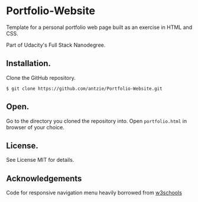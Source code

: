 # Portfolio-Website
Template for a personal portfolio web page built as an exercise in HTML and CSS.
 
Part of Udacity's Full Stack Nanodegree.

## Installation.
Clone the GitHub repository.
```
$ git clone https://github.com/antzie/Portfolio-Website.git
```
## Open.
Go to the directory you cloned the repository into.
Open ```portfolio.html``` in browser of your choice. 

## License.
See License MIT for details.

## Acknowledgements
Code for responsive navigation menu heavily borrowed from [w3schools](https://www.w3schools.com/w3css/w3css_sidebar.asp)
